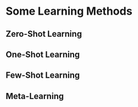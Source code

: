 # Some Learning Methods

## Zero-Shot Learning



## One-Shot Learning



## Few-Shot Learning



## Meta-Learning

